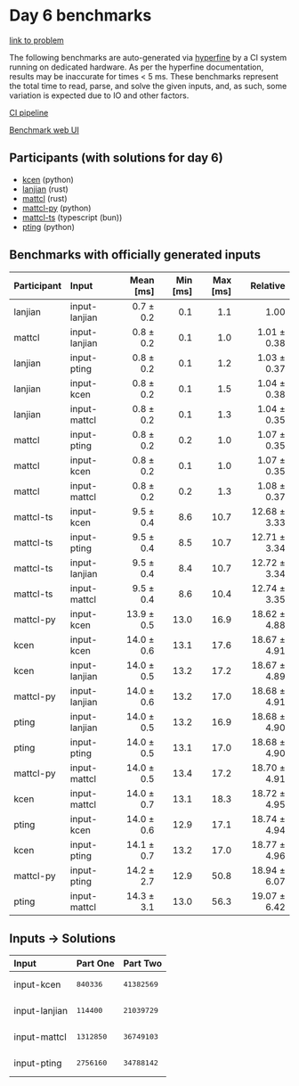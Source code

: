 # Day 6 benchmarks

[link to problem](https://adventofcode.com/2023/day/6)

The following benchmarks are auto-generated via
[hyperfine](https://github.com/sharkdp/hyperfine) by a CI system running on
dedicated hardware. As per the hyperfine documentation, results may be
inaccurate for times < 5 ms. These benchmarks represent the total time to read,
parse, and solve the given inputs, and, as such, some variation is expected due
to IO and other factors.

[CI pipeline](http://ci.papercode.net:8080/teams/main/pipelines/aoc2023)

[Benchmark web UI](https://aoc.ancalagon.black)


## Participants (with solutions for day 6)

- [kcen](https://github.com/kcen/aoc2023) (python)
- [lanjian](https://github.com/lanjian/aoc-2023) (rust)
- [mattcl](https://github.com/mattcl/aoc2023) (rust)
- [mattcl-py](https://github.com/mattcl/aoc2023-py) (python)
- [mattcl-ts](https://github.com/mattcl/aoc2023-js) (typescript (bun))
- [pting](https://github.com/pting/aoc2023) (python)


## Benchmarks with officially generated inputs

| Participant | Input | Mean [ms] | Min [ms] | Max [ms] | Relative |
|:---|:---|---:|---:|---:|---:|
| lanjian | input-lanjian | 0.7 ± 0.2 | 0.1 | 1.1 | 1.00 |
| mattcl | input-lanjian | 0.8 ± 0.2 | 0.1 | 1.0 | 1.01 ± 0.38 |
| lanjian | input-pting | 0.8 ± 0.2 | 0.1 | 1.2 | 1.03 ± 0.37 |
| lanjian | input-kcen | 0.8 ± 0.2 | 0.1 | 1.5 | 1.04 ± 0.38 |
| lanjian | input-mattcl | 0.8 ± 0.2 | 0.1 | 1.3 | 1.04 ± 0.35 |
| mattcl | input-pting | 0.8 ± 0.2 | 0.2 | 1.0 | 1.07 ± 0.35 |
| mattcl | input-kcen | 0.8 ± 0.2 | 0.1 | 1.0 | 1.07 ± 0.35 |
| mattcl | input-mattcl | 0.8 ± 0.2 | 0.2 | 1.3 | 1.08 ± 0.37 |
| mattcl-ts | input-kcen | 9.5 ± 0.4 | 8.6 | 10.7 | 12.68 ± 3.33 |
| mattcl-ts | input-pting | 9.5 ± 0.4 | 8.5 | 10.7 | 12.71 ± 3.34 |
| mattcl-ts | input-lanjian | 9.5 ± 0.4 | 8.4 | 10.7 | 12.72 ± 3.34 |
| mattcl-ts | input-mattcl | 9.5 ± 0.4 | 8.6 | 10.4 | 12.74 ± 3.35 |
| mattcl-py | input-kcen | 13.9 ± 0.5 | 13.0 | 16.9 | 18.62 ± 4.88 |
| kcen | input-kcen | 14.0 ± 0.6 | 13.1 | 17.6 | 18.67 ± 4.91 |
| kcen | input-lanjian | 14.0 ± 0.5 | 13.2 | 17.2 | 18.67 ± 4.89 |
| mattcl-py | input-lanjian | 14.0 ± 0.6 | 13.2 | 17.0 | 18.68 ± 4.91 |
| pting | input-lanjian | 14.0 ± 0.5 | 13.2 | 16.9 | 18.68 ± 4.90 |
| pting | input-pting | 14.0 ± 0.5 | 13.1 | 17.0 | 18.68 ± 4.90 |
| mattcl-py | input-mattcl | 14.0 ± 0.5 | 13.4 | 17.2 | 18.70 ± 4.91 |
| kcen | input-mattcl | 14.0 ± 0.7 | 13.1 | 18.3 | 18.72 ± 4.95 |
| pting | input-kcen | 14.0 ± 0.6 | 12.9 | 17.1 | 18.74 ± 4.94 |
| kcen | input-pting | 14.1 ± 0.7 | 13.2 | 17.0 | 18.77 ± 4.96 |
| mattcl-py | input-pting | 14.2 ± 2.7 | 12.9 | 50.8 | 18.94 ± 6.07 |
| pting | input-mattcl | 14.3 ± 3.1 | 13.0 | 56.3 | 19.07 ± 6.42 |


## Inputs -> Solutions

| Input | Part One | Part Two |
|:---|:---|:---|
|input-kcen|<pre>840336</pre>|<pre>41382569</pre>|
|input-lanjian|<pre>114400</pre>|<pre>21039729</pre>|
|input-mattcl|<pre>1312850</pre>|<pre>36749103</pre>|
|input-pting|<pre>2756160</pre>|<pre>34788142</pre>|